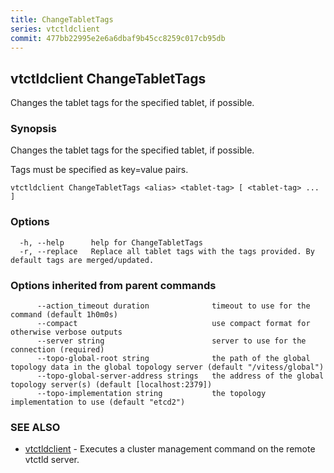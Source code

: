 ```yaml
---
title: ChangeTabletTags
series: vtctldclient
commit: 477bb22995e2e6a6dbaf9b45cc8259c017cb95db
---
```

## vtctldclient ChangeTabletTags

Changes the tablet tags for the specified tablet, if possible.

### Synopsis

Changes the tablet tags for the specified tablet, if possible.

Tags must be specified as key=value pairs.

```
vtctldclient ChangeTabletTags <alias> <tablet-tag> [ <tablet-tag> ... ]
```

### Options

```
  -h, --help      help for ChangeTabletTags
  -r, --replace   Replace all tablet tags with the tags provided. By default tags are merged/updated.
```

### Options inherited from parent commands

```
      --action_timeout duration              timeout to use for the command (default 1h0m0s)
      --compact                              use compact format for otherwise verbose outputs
      --server string                        server to use for the connection (required)
      --topo-global-root string              the path of the global topology data in the global topology server (default "/vitess/global")
      --topo-global-server-address strings   the address of the global topology server(s) (default [localhost:2379])
      --topo-implementation string           the topology implementation to use (default "etcd2")
```

### SEE ALSO

* [vtctldclient](../)	 - Executes a cluster management command on the remote vtctld server.


